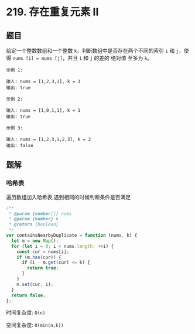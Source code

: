 # 219. 存在重复元素 II

## 题目

给定一个整数数组和一个整数 `k`，判断数组中是否存在两个不同的索引 `i` 和 `j`，使得 `nums [i] = nums [j]`，并且 `i` 和 `j` 的差的 绝对值 至多为 `k`。

```auto
示例 1:

输入: nums = [1,2,3,1], k = 3
输出: true

示例 2:

输入: nums = [1,0,1,1], k = 1
输出: true

示例 3:

输入: nums = [1,2,3,1,2,3], k = 2
输出: false
```

## 题解

### 哈希表

遍历数组加入哈希表,遇到相同的时候判断条件是否满足

```JavaScript
/**
 * @param {number[]} nums
 * @param {number} k
 * @return {boolean}
 */
var containsNearbyDuplicate = function (nums, k) {
  let m = new Map();
  for (let i = 0; i < nums.length; ++i) {
    const cur = nums[i];
    if (m.has(cur)) {
      if (i - m.get(cur) <= k) {
        return true;
      }
    }
    m.set(cur, i);
  }
  return false;
};

```

时间复杂度: `O(n)`

空间复杂度: `O(min(n,k))`
